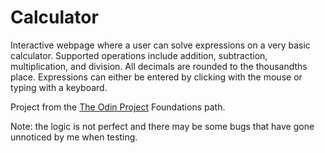 # Calculator 

Interactive webpage where a user can solve expressions on a very basic calculator. Supported operations include addition, subtraction, multiplication, and division. All decimals are rounded to the thousandths place.  Expressions can either be entered by clicking with the mouse or typing with a keyboard. 

Project from the [The Odin Project](https://www.theodinproject.com/) Foundations path.

Note: the logic is not perfect and there may be some bugs that have gone unnoticed by me when testing. 